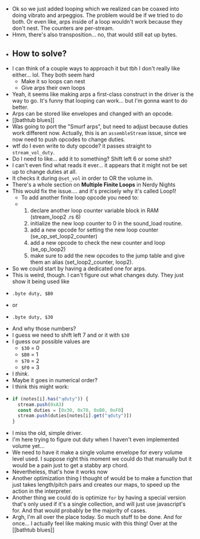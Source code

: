 - Ok so we just added looping which we realized can be coaxed into doing vibrato and arpeggios. The problem would be if we tried to do both. Or even like, arps inside of a loop wouldn't work because they don't nest. The counters are per-stream.
- Hmm, there's also transposition... no, that would still eat up bytes.
- ## How to solve?
- I can think of a couple ways to approach it but tbh I don't really like either... lol. They both seem hard
	- Make it so loops can nest
	- Give arps their own loops
- Yeah, it seems like making arps a first-class construct in the driver is the way to go. It's funny that looping can work... but I'm gonna want to do better.
- Arps can be stored like envelopes and changed with an opcode.
- [[bathtub blues]]
- Was going to port the "Smurf arps", but need to adjust because duties work different now. Actually, this is an `assembleStream` issue, since we now need to push opcodes to change duties.
- wtf do I even write to duty opcode? it passes straight to `stream_vol_duty`.
- Do I need to like... add it to something? Shift left 6 or some shit?
- I can't even find what reads it ever... it appears that it might not be set up to change duties at all.
- It checks it during `@set_vol` in order to OR the volume in.
- There's a whole section on **Multiple Finite Loops** in Nerdy Nights
- This would fix the issue.... and it's precisely why it's called Loop1!
	- To add another finite loop opcode you need to:
	- 1) declare another loop counter variable block in RAM (stream_loop2 .rs 6)
	  2) initialize the new loop counter to 0 in the sound_load routine.
	  3) add a new opcode for setting the new loop counter (se_op_set_loop2_counter)
	  4) add a new opcode to check the new counter and loop (se_op_loop2)
	  5) make sure to add the new opcodes to the jump table and give them an alias (set_loop2_counter, loop2).
- So we could start by having a dedicated one for arps.
- This is weird, though. I can't figure out what changes duty. They just show it being used like
- ```z80
  .byte duty, $B0
  ```
- or
- ```z80
  .byte duty, $30
  ```
- And why those numbers?
- I guess we need to shift left 7 and or it with `$30`
- I guess our possible values are
	- `$30` = 0
	- `$B0` = 1
	- `$70` = 2
	- `$F0` = 3
- I *think*.
- Maybe it goes in numerical order?
- I think this might work:
- ```js
  if (notes[i].has("ʞduty")) {
    stream.push(0xA3)
    const duties = [0x30, 0x70, 0xB0, 0xF0]
    stream.push(duties[notes[i].get("ʞduty")])
  }
  ```
- I miss the old, simple driver.
- I'm here trying to figure out duty when I haven't even implemented volume yet...
- We need to have it make a single volume envelope for every volume level used. I suppose right this moment we could do that manually but it would be a pain just to get a stabby arp chord.
- Nevertheless, that's how it works now
- Another optimization thing I thought of would be to make a function that just takes length/pitch pairs and creates our maps, to speed up the action in the interpreter.
- Another thing we could do is optimize `for` by having a special version that's only used if it's a single collection, and will just use javascript's for. And that would probably be the majority of cases.
- Argh, I'm all over the place today. So much stuff to be done. And for once... I actually feel like making music with this thing! Over at the [[bathtub blues]]